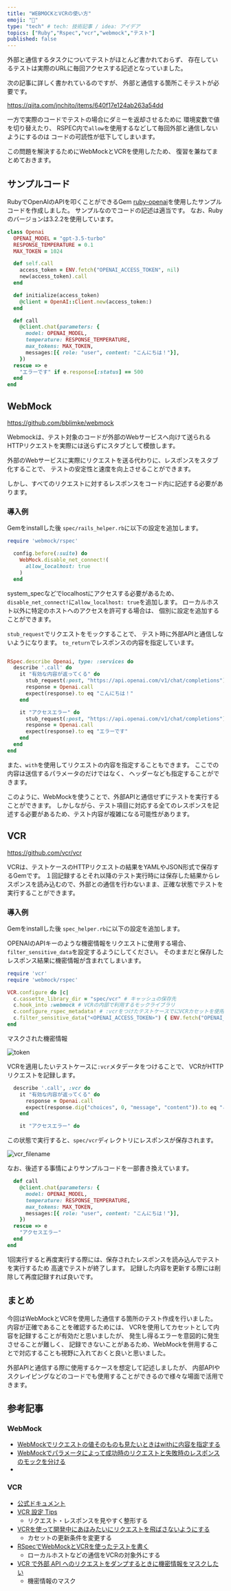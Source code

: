 ```yaml
---
title: "WEBMOCKとVCRの使い方"
emoji: "📼"
type: "tech" # tech: 技術記事 / idea: アイデア
topics: ["Ruby","Rspec","vcr","webmock","テスト"]
published: false
---
```


外部と通信するタスクについてテストがほとんど書かれておらず、
存在しているテストは実際のURLに毎回アクセスする記述となっていました。

次の記事に詳しく書かれているのですが、
外部と通信する箇所こそテストが必要です。

https://qiita.com/jnchito/items/640f17e124ab263a54dd

一方で実際のコードでテストの場合にダミーを返却させるために
環境変数で値を切り替えたり、
RSPEC内で`allow`を使用するなどして毎回外部と通信しないようにするのは
コードの可読性が低下してしまいます。

この問題を解決するためにWebMockとVCRを使用したため、
復習を兼ねてまとめておきます。

## サンプルコード

RubyでOpenAIのAPIを叩くことができるGem [ruby-openai](https://github.com/alexrudall/ruby-openai)を使用したサンプルコードを作成しました。
サンプルなのでコードの記述は適当です。
なお、Rubyのバージョンは3.2.2を使用しています。

```ruby
class Openai
  OPENAI_MODEL = "gpt-3.5-turbo"
  RESPONSE_TEMPERATURE = 0.1
  MAX_TOKEN = 1024

  def self.call
    access_token = ENV.fetch("OPENAI_ACCESS_TOKEN", nil)
    new(access_token).call
  end

  def initialize(access_token)
    @client = OpenAI::Client.new(access_token:)
  end

  def call
    @client.chat(parameters: {
      model: OPENAI_MODEL,
      temperature: RESPONSE_TEMPERATURE,
      max_tokens: MAX_TOKEN,
      messages:[{ role: "user", content: "こんにちは！"}],
    })
  rescue => e
    "エラーです" if e.response[:status] == 500
  end
end
```

## WebMock

https://github.com/bblimke/webmock

Webmockは、テスト対象のコードが外部のWebサービスへ向けて送られるHTTPリクエストを実際には送らずにスタブとして模倣します。

外部のWebサービスに実際にリクエストを送る代わりに、レスポンスをスタブ化することで、
テストの安定性と速度を向上させることができます。

しかし、すべてのリクエストに対するレスポンスをコード内に記述する必要があります。

### 導入例

Gemをinstallした後
`spec/rails_helper.rb`に以下の設定を追加します。

```ruby
require 'webmock/rspec'

  config.before(:suite) do
    WebMock.disable_net_connect!(
      allow_localhost: true
    )
  end
```

system_specなどでlocalhostにアクセスする必要があるため、
`disable_net_connect!`に`allow_localhost: true`を追加します。
ローカルホスト以外に特定のホストへのアクセスを許可する場合は、
個別に設定を追加することができます。

`stub_request`でリクエストをモックすることで、
テスト時に外部APIと通信しないようになります。
`to_return`でレスポンスの内容を指定しています。

```ruby

RSpec.describe Openai, type: :services do
  describe '.call' do
    it "有効な内容が返ってくる" do
      stub_request(:post, "https://api.openai.com/v1/chat/completions").to_return(status: 200, body: "こんにちは！")        
      response = Openai.call
      expect(response).to eq "こんにちは！"
    end

    it "アクセスエラー" do
      stub_request(:post, "https://api.openai.com/v1/chat/completions").to_return(status: 500, body: "エラーです")        
      response = Openai.call
      expect(response).to eq "エラーです"
    end
  end
end

```

また、`with`を使用してリクエストの内容を指定することもできます。
ここでの内容は送信するパラメータのだけではなく、
ヘッダーなども指定することができます。

このように、WebMockを使うことで、外部APIと通信せずにテストを実行することができます。
しかしながら、テスト項目に対応する全てのレスポンスを記述する必要があるため、テスト内容が複雑になる可能性があります。

## VCR

https://github.com/vcr/vcr

VCRは、テストケースのHTTPリクエストの結果をYAMLやJSON形式で保存するGemです。
１回記録するとそれ以降のテスト実行時には保存した結果からレスポンスを読み込むので、外部との通信を行わないまま、正確な状態でテストを実行することができます。

### 導入例

Gemをinstallした後
`spec_helper.rb`に以下の設定を追加します。

OPENAIのAPIキーのような機密情報をリクエストに使用する場合、
`filter_sensitive_data`を設定するようにしてください。
そのままだと保存したレスポンス結果に機密情報が含まれてしまいます。

```ruby
require 'vcr'
require 'webmock/rspec'

VCR.configure do |c|
  c.cassette_library_dir = "spec/vcr" # キャッシュの保存先
  c.hook_into :webmock # VCRの内部で利用するモックライブラリ
  c.configure_rspec_metadata! # :vcrをつけたテストケースでにVCRカセットを使用する
  c.filter_sensitive_data("<OPENAI_ACCESS_TOKEN>") { ENV.fetch("OPENAI_ACCESS_TOKEN", nil) } 
end
```

マスクされた機密情報

![token](/images/masked_token.png)

VCRを適用したいテストケースに`:vcr`メタデータをつけることで、
VCRがHTTPリクエストを記録します。

```ruby
  describe '.call', :vcr do
    it "有効な内容が返ってくる" do       
      response = Openai.call
      expect(response.dig("choices", 0, "message", "content")).to eq "こんにちは！元気ですか？何かお手伝いできることがありますか？"
    end

    it "アクセスエラー" do   
```

この状態で実行すると、`spec/vcr`ディレクトリにレスポンスが保存されます。

![vcr_filename](/images/vcr_filename.png)

なお、後述する事情によりサンプルコードを一部書き換えています。

```ruby
  def call
    @client.chat(parameters: {
      model: OPENAI_MODEL,
      temperature: RESPONSE_TEMPERATURE,
      max_tokens: MAX_TOKEN,
      messages:[{ role: "user", content: "こんにちは！"}],
    })
  rescue => e
    "アクセスエラー"
  end
end
```

1回実行すると再度実行する際には、保存されたレスポンスを読み込んでテストを実行するため
高速でテストが終了します。
記録した内容を更新する際には削除して再度記録すれば良いです。

## まとめ
今回はWebMockとVCRを使用した通信する箇所のテスト作成を行いました。
内容が正確であることを確認するためには、
VCRを使用してカセットとして内容を記録することが有効だと思いましたが、
発生し得るエラーを意図的に発生させることが難しく、
記録できないことがあるため、WebMockを併用することで対応することも視野に入れておくと良いと思いました。

外部APIと通信する際に使用するケースを想定して記述しましたが、
内部APIやスクレイピングなどのコードでも使用することができるので様々な場面で活用できます。

## 参考記事

### WebMock
- [WebMockでリクエストの値そのものも見たいときはwithに内容を指定する](https://shinkufencer.hateblo.jp/entry/2018/12/10/000000)
- [WebMockでパラメータによって成功時のリクエストと失敗時のレスポンスのモックを分ける](https://shinkufencer.hateblo.jp/entry/2018/12/11/233000)
- 

### VCR

- [公式ドキュメント](https://benoittgt.github.io/vcr/#/)
- [VCR 設定 Tips](https://tech.actindi.net/2021/06/21/083000)
  - リクエスト・レスポンスを見やすく整形する
- [VCRを使って開発中にあほみたいにリクエストを飛ばさないようにする](https://qiita.com/kazuooooo/items/30971a40511ea48da4a2)
  - カセットの更新条件を変更する
- [RSpecでWebMockとVCRを使ったテストを書く](https://shibaaa647.hatenablog.com/entry/2020/11/02/092936)
  - ローカルホストなどの通信をVCRの対象外にする
- [VCR で外部 API へのリクエストをダンプするときに機密情報をマスクしたい](https://qiita.com/gotchane/items/c2c29c0063bd44246510)
  - 機密情報のマスク

